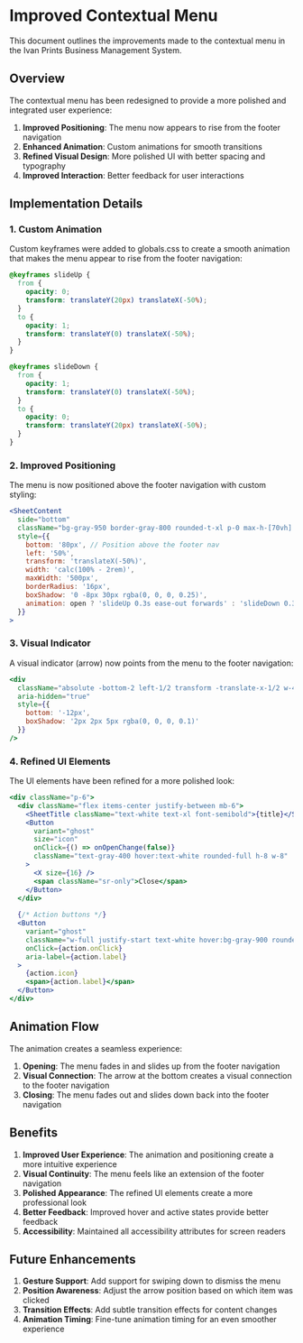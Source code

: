 # Improved Contextual Menu

This document outlines the improvements made to the contextual menu in the Ivan Prints Business Management System.

## Overview

The contextual menu has been redesigned to provide a more polished and integrated user experience:

1. **Improved Positioning**: The menu now appears to rise from the footer navigation
2. **Enhanced Animation**: Custom animations for smooth transitions
3. **Refined Visual Design**: More polished UI with better spacing and typography
4. **Improved Interaction**: Better feedback for user interactions

## Implementation Details

### 1. Custom Animation

Custom keyframes were added to globals.css to create a smooth animation that makes the menu appear to rise from the footer navigation:

```css
@keyframes slideUp {
  from {
    opacity: 0;
    transform: translateY(20px) translateX(-50%);
  }
  to {
    opacity: 1;
    transform: translateY(0) translateX(-50%);
  }
}

@keyframes slideDown {
  from {
    opacity: 1;
    transform: translateY(0) translateX(-50%);
  }
  to {
    opacity: 0;
    transform: translateY(20px) translateX(-50%);
  }
}
```

### 2. Improved Positioning

The menu is now positioned above the footer navigation with custom styling:

```jsx
<SheetContent
  side="bottom"
  className="bg-gray-950 border-gray-800 rounded-t-xl p-0 max-h-[70vh] overflow-auto"
  style={{
    bottom: '80px', // Position above the footer nav
    left: '50%',
    transform: 'translateX(-50%)',
    width: 'calc(100% - 2rem)',
    maxWidth: '500px',
    borderRadius: '16px',
    boxShadow: '0 -8px 30px rgba(0, 0, 0, 0.25)',
    animation: open ? 'slideUp 0.3s ease-out forwards' : 'slideDown 0.3s ease-in forwards'
  }}
>
```

### 3. Visual Indicator

A visual indicator (arrow) now points from the menu to the footer navigation:

```jsx
<div
  className="absolute -bottom-2 left-1/2 transform -translate-x-1/2 w-4 h-4 bg-gray-950 border-b border-r border-gray-800 rotate-45"
  aria-hidden="true"
  style={{
    bottom: '-12px',
    boxShadow: '2px 2px 5px rgba(0, 0, 0, 0.1)'
  }}
/>
```

### 4. Refined UI Elements

The UI elements have been refined for a more polished look:

```jsx
<div className="p-6">
  <div className="flex items-center justify-between mb-6">
    <SheetTitle className="text-white text-xl font-semibold">{title}</SheetTitle>
    <Button
      variant="ghost"
      size="icon"
      onClick={() => onOpenChange(false)}
      className="text-gray-400 hover:text-white rounded-full h-8 w-8"
    >
      <X size={16} />
      <span className="sr-only">Close</span>
    </Button>
  </div>
  
  {/* Action buttons */}
  <Button
    variant="ghost"
    className="w-full justify-start text-white hover:bg-gray-900 rounded-lg py-3 px-4 h-auto"
    onClick={action.onClick}
    aria-label={action.label}
  >
    {action.icon}
    <span>{action.label}</span>
  </Button>
</div>
```

## Animation Flow

The animation creates a seamless experience:

1. **Opening**: The menu fades in and slides up from the footer navigation
2. **Visual Connection**: The arrow at the bottom creates a visual connection to the footer navigation
3. **Closing**: The menu fades out and slides down back into the footer navigation

## Benefits

1. **Improved User Experience**: The animation and positioning create a more intuitive experience
2. **Visual Continuity**: The menu feels like an extension of the footer navigation
3. **Polished Appearance**: The refined UI elements create a more professional look
4. **Better Feedback**: Improved hover and active states provide better feedback
5. **Accessibility**: Maintained all accessibility attributes for screen readers

## Future Enhancements

1. **Gesture Support**: Add support for swiping down to dismiss the menu
2. **Position Awareness**: Adjust the arrow position based on which item was clicked
3. **Transition Effects**: Add subtle transition effects for content changes
4. **Animation Timing**: Fine-tune animation timing for an even smoother experience
